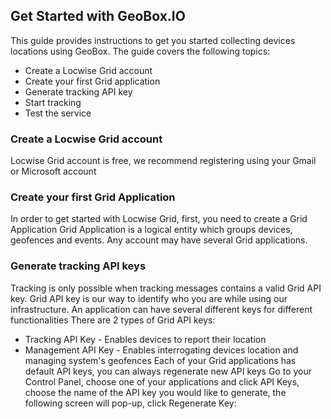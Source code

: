 

Get Started with GeoBox.IO
--------------------------
This guide provides instructions to get you started collecting devices locations using GeoBox. The guide covers the following topics:

* Create a Locwise Grid account
* Create your first Grid application
* Generate tracking API key
* Start tracking
* Test the service

### Create a Locwise Grid account
Locwise Grid account is free, we recommend registering using your Gmail or Microsoft account
### Create your first Grid Application
In order to get started with Locwise Grid, first, you need to create a Grid Application
Grid Application is a logical entity which groups devices, geofences and events.
Any account may have several Grid applications. 

### Generate tracking API keys
Tracking is only possible when tracking messages contains a valid Grid API key. 
Grid API key is our way to identify who you are while using our infrastructure.
An application can have several different keys for different functionalities 
There are 2 types of Grid API keys:
* Tracking API Key - Enables devices to report their location
* Management API Key - Enables interrogating devices location and managing system's geofences
Each of your Grid applications has default API keys, you can always regenerate new API keys
Go to your Control Panel, choose one of your applications and click API Keys, choose the name of the API key you would like to generate, the following screen will pop-up, click Regenerate Key:

